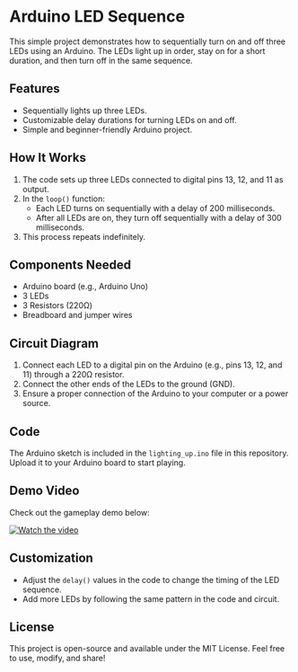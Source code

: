 # Arduino LED Sequence

This simple project demonstrates how to sequentially turn on and off three LEDs using an Arduino. The LEDs light up in order, stay on for a short duration, and then turn off in the same sequence.

## Features
- Sequentially lights up three LEDs.
- Customizable delay durations for turning LEDs on and off.
- Simple and beginner-friendly Arduino project.

## How It Works
1. The code sets up three LEDs connected to digital pins 13, 12, and 11 as output.
2. In the `loop()` function:
   - Each LED turns on sequentially with a delay of 200 milliseconds.
   - After all LEDs are on, they turn off sequentially with a delay of 300 milliseconds.
3. This process repeats indefinitely.

## Components Needed
- Arduino board (e.g., Arduino Uno)
- 3 LEDs
- 3 Resistors (220Ω)
- Breadboard and jumper wires

## Circuit Diagram
1. Connect each LED to a digital pin on the Arduino (e.g., pins 13, 12, and 11) through a 220Ω resistor.
2. Connect the other ends of the LEDs to the ground (GND).
3. Ensure a proper connection of the Arduino to your computer or a power source.

## Code

The Arduino sketch is included in the `lighting_up.ino` file in this repository. Upload it to your Arduino board to start playing.

## Demo Video
Check out the gameplay demo below:

[![Watch the video](https://img.youtube.com/vi/_aMglHOKeqo/0.jpg)](https://www.youtube.com/shorts/VvLbyTwm2pk)


## Customization
- Adjust the `delay()` values in the code to change the timing of the LED sequence.
- Add more LEDs by following the same pattern in the code and circuit.

## License
This project is open-source and available under the MIT License. Feel free to use, modify, and share!
